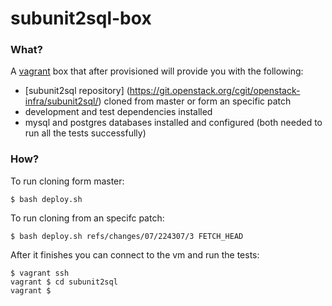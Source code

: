 # subunit2sql-box

### What?

A [vagrant](http://docs.vagrantup.com/v2/why-vagrant/index.html) box that after provisioned will provide you with the following:

- [subunit2sql repository] (https://git.openstack.org/cgit/openstack-infra/subunit2sql/) cloned from master or form an specific patch
- development and test dependencies installed
- mysql and postgres databases installed and configured (both needed to run all the tests successfully)

### How?

To run cloning form master:

```
$ bash deploy.sh
```

To run cloning from an specifc patch:

```
$ bash deploy.sh refs/changes/07/224307/3 FETCH_HEAD
```

After it finishes you can connect to the vm and run the tests:

```
$ vagrant ssh
vagrant $ cd subunit2sql
vagrant $ 
```
